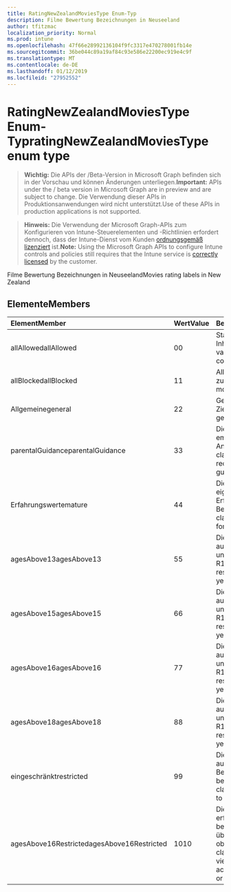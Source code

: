 ```yaml
---
title: RatingNewZealandMoviesType Enum-Typ
description: Filme Bewertung Bezeichnungen in Neuseeland
author: tfitzmac
localization_priority: Normal
ms.prod: intune
ms.openlocfilehash: 47f66e28992136104f9fc3317e470278001fb14e
ms.sourcegitcommit: 36be044c89a19af84c93e586e22200ec919e4c9f
ms.translationtype: MT
ms.contentlocale: de-DE
ms.lasthandoff: 01/12/2019
ms.locfileid: "27952552"
---
```

# <a name="ratingnewzealandmoviestype-enum-type"></a><span data-ttu-id="4f024-103">RatingNewZealandMoviesType Enum-Typ</span><span class="sxs-lookup"><span data-stu-id="4f024-103">ratingNewZealandMoviesType enum type</span></span>

> <span data-ttu-id="4f024-104">**Wichtig:** Die APIs der /Beta-Version in Microsoft Graph befinden sich in der Vorschau und können Änderungen unterliegen.</span><span class="sxs-lookup"><span data-stu-id="4f024-104">**Important:** APIs under the / beta version in Microsoft Graph are in preview and are subject to change.</span></span> <span data-ttu-id="4f024-105">Die Verwendung dieser APIs in Produktionsanwendungen wird nicht unterstützt.</span><span class="sxs-lookup"><span data-stu-id="4f024-105">Use of these APIs in production applications is not supported.</span></span>

> <span data-ttu-id="4f024-106">**Hinweis:** Die Verwendung der Microsoft Graph-APIs zum Konfigurieren von Intune-Steuerelementen und -Richtlinien erfordert dennoch, dass der Intune-Dienst vom Kunden [ordnungsgemäß lizenziert](https://go.microsoft.com/fwlink/?linkid=839381) ist.</span><span class="sxs-lookup"><span data-stu-id="4f024-106">**Note:** Using the Microsoft Graph APIs to configure Intune controls and policies still requires that the Intune service is [correctly licensed](https://go.microsoft.com/fwlink/?linkid=839381) by the customer.</span></span>

<span data-ttu-id="4f024-107">Filme Bewertung Bezeichnungen in Neuseeland</span><span class="sxs-lookup"><span data-stu-id="4f024-107">Movies rating labels in New Zealand</span></span>
## <a name="members"></a><span data-ttu-id="4f024-108">Elemente</span><span class="sxs-lookup"><span data-stu-id="4f024-108">Members</span></span>
|<span data-ttu-id="4f024-109">Element</span><span class="sxs-lookup"><span data-stu-id="4f024-109">Member</span></span>|<span data-ttu-id="4f024-110">Wert</span><span class="sxs-lookup"><span data-stu-id="4f024-110">Value</span></span>|<span data-ttu-id="4f024-111">Beschreibung</span><span class="sxs-lookup"><span data-stu-id="4f024-111">Description</span></span>|
|:---|:---|:---|
|<span data-ttu-id="4f024-112">allAllowed</span><span class="sxs-lookup"><span data-stu-id="4f024-112">allAllowed</span></span>|<span data-ttu-id="4f024-113">0</span><span class="sxs-lookup"><span data-stu-id="4f024-113">0</span></span>|<span data-ttu-id="4f024-114">Standardwert, alle Filme Inhalte zulassen</span><span class="sxs-lookup"><span data-stu-id="4f024-114">Default value, allow all movies content</span></span>|
|<span data-ttu-id="4f024-115">allBlocked</span><span class="sxs-lookup"><span data-stu-id="4f024-115">allBlocked</span></span>|<span data-ttu-id="4f024-116">1</span><span class="sxs-lookup"><span data-stu-id="4f024-116">1</span></span>|<span data-ttu-id="4f024-117">Alle Inhalte Filme nicht zulassen</span><span class="sxs-lookup"><span data-stu-id="4f024-117">Do not allow any movies content</span></span>|
|<span data-ttu-id="4f024-118">Allgemeine</span><span class="sxs-lookup"><span data-stu-id="4f024-118">general</span></span>|<span data-ttu-id="4f024-119">2</span><span class="sxs-lookup"><span data-stu-id="4f024-119">2</span></span>|<span data-ttu-id="4f024-120">Geeignet für allgemeine Zielgruppen</span><span class="sxs-lookup"><span data-stu-id="4f024-120">Suitable for general audience</span></span>|
|<span data-ttu-id="4f024-121">parentalGuidance</span><span class="sxs-lookup"><span data-stu-id="4f024-121">parentalGuidance</span></span>|<span data-ttu-id="4f024-122">3</span><span class="sxs-lookup"><span data-stu-id="4f024-122">3</span></span>|<span data-ttu-id="4f024-123">Die Bild-Klassifizierung empfiehlt Eltern Anleitungen</span><span class="sxs-lookup"><span data-stu-id="4f024-123">The PG classification recommends parental guidance</span></span>|
|<span data-ttu-id="4f024-124">Erfahrungswerte</span><span class="sxs-lookup"><span data-stu-id="4f024-124">mature</span></span>|<span data-ttu-id="4f024-125">4</span><span class="sxs-lookup"><span data-stu-id="4f024-125">4</span></span>|<span data-ttu-id="4f024-126">Die M-Klassifizierung eignet sich für über Erfahrungswerte zur Benutzergruppe</span><span class="sxs-lookup"><span data-stu-id="4f024-126">The M classification is suitable for mature audience</span></span>|
|<span data-ttu-id="4f024-127">agesAbove13</span><span class="sxs-lookup"><span data-stu-id="4f024-127">agesAbove13</span></span>|<span data-ttu-id="4f024-128">5</span><span class="sxs-lookup"><span data-stu-id="4f024-128">5</span></span>|<span data-ttu-id="4f024-129">Die R13 Klassifikation ist auf Personen 13 Jahre und über beschränkt</span><span class="sxs-lookup"><span data-stu-id="4f024-129">The R13 classification is restricted to persons 13 years and over</span></span>|
|<span data-ttu-id="4f024-130">agesAbove15</span><span class="sxs-lookup"><span data-stu-id="4f024-130">agesAbove15</span></span>|<span data-ttu-id="4f024-131">6</span><span class="sxs-lookup"><span data-stu-id="4f024-131">6</span></span>|<span data-ttu-id="4f024-132">Die R15 Klassifikation ist auf Personen 15 Jahre und über beschränkt</span><span class="sxs-lookup"><span data-stu-id="4f024-132">The R15 classification is restricted to persons 15 years and over</span></span>|
|<span data-ttu-id="4f024-133">agesAbove16</span><span class="sxs-lookup"><span data-stu-id="4f024-133">agesAbove16</span></span>|<span data-ttu-id="4f024-134">7</span><span class="sxs-lookup"><span data-stu-id="4f024-134">7</span></span>|<span data-ttu-id="4f024-135">Die R16 Klassifikation ist auf Personen 16 Jahre und über beschränkt</span><span class="sxs-lookup"><span data-stu-id="4f024-135">The R16 classification is restricted to persons 16 years and over</span></span>|
|<span data-ttu-id="4f024-136">agesAbove18</span><span class="sxs-lookup"><span data-stu-id="4f024-136">agesAbove18</span></span>|<span data-ttu-id="4f024-137">8</span><span class="sxs-lookup"><span data-stu-id="4f024-137">8</span></span>|<span data-ttu-id="4f024-138">Die R18 Klassifikation ist auf Personen 18 Jahre und über beschränkt</span><span class="sxs-lookup"><span data-stu-id="4f024-138">The R18 classification is restricted to persons 18 years and over</span></span>|
|<span data-ttu-id="4f024-139">eingeschränkt</span><span class="sxs-lookup"><span data-stu-id="4f024-139">restricted</span></span>|<span data-ttu-id="4f024-140">9</span><span class="sxs-lookup"><span data-stu-id="4f024-140">9</span></span>|<span data-ttu-id="4f024-141">Die R-Klassifikation ist auf eine bestimmte Benutzergruppe beschränkt</span><span class="sxs-lookup"><span data-stu-id="4f024-141">The R classification is restricted to a certain audience</span></span>|
|<span data-ttu-id="4f024-142">agesAbove16Restricted</span><span class="sxs-lookup"><span data-stu-id="4f024-142">agesAbove16Restricted</span></span>|<span data-ttu-id="4f024-143">10</span><span class="sxs-lookup"><span data-stu-id="4f024-143">10</span></span>|<span data-ttu-id="4f024-144">Die Klassifizierung RP16 erfordert Viewer unter 16 begleitet durch ein übergeordnetes oder oben</span><span class="sxs-lookup"><span data-stu-id="4f024-144">The RP16 classification requires viewers under 16 accompanied by a parent or an adult</span></span>|





